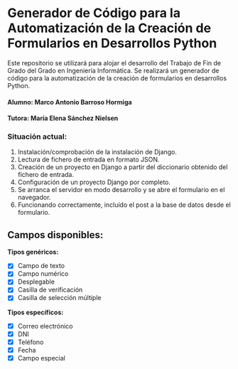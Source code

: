 # Generador de Código para la Automatización de la Creación de Formularios en Desarrollos Python
Este repositorio se utilizará para alojar el desarrollo del Trabajo de Fin de Grado del Grado en Ingeniería Informática.
Se realizará un generador de código para la automatización de la creación de formularios en desarrollos Python.

#### Alumno: **Marco Antonio Barroso Hormiga**
#### Tutora: **María Elena Sánchez Nielsen**


### Situación actual:
1. Instalación/comprobación de la instalación de Django.
2. Lectura de fichero de entrada en formato JSON.
2. Creación de un proyecto en Django a partir del diccionario obtenido del fichero de entrada. 
3. Configuración de un proyecto Django por completo.
4. Se arranca el servidor en modo desarrollo y se abre el formulario en el navegador.
5. Funcionando correctamente, incluído el post a la base de datos desde el formulario.

## Campos disponibles:
**Tipos genéricos:**
- [x] Campo de texto
- [x] Campo numérico
- [x] Desplegable
- [x] Casilla de verificación
- [x] Casilla de selección múltiple

**Tipos específicos:**
- [x] Correo electrónico
- [x] DNI
- [x] Teléfono
- [x] Fecha
- [x] Campo especial